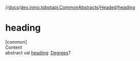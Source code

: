 //[docs](../../../index.md)/[dev.inmo.tgbotapi.CommonAbstracts](../index.md)/[Headed](index.md)/[heading](heading.md)



# heading  
[common]  
Content  
abstract val [heading](heading.md): [Degrees](../../dev.inmo.tgbotapi.types/index.md#%5Bdev.inmo.tgbotapi.types%2FDegrees%2F%2F%2FPointingToDeclaration%2F%5D%2FClasslikes%2F625018081)?  



